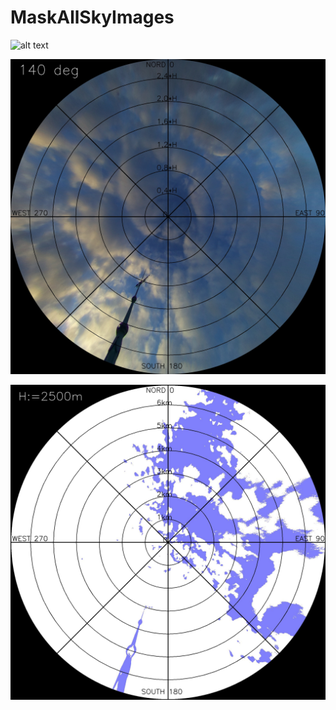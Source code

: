 # MaskAllSkyImages

![alt text](
https://github.com/Bra1nsen/MaskAllSkyImages/blob/main/data/0376_sky.jpg)

![alt text](https://github.com/Bra1nsen/MaskAllSkyImages/blob/main/results/1_sky_rot.jpg)


![alt text](https://github.com/Bra1nsen/MaskAllSkyImages/blob/main/seg_nord_circl%20gen1/376_seg_nord_circled.jpg)
